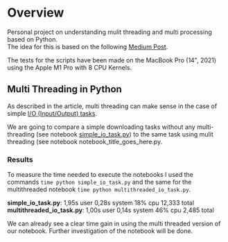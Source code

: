 # Overview

Personal project on understanding mulit threading and multi processing based on Python. \
The idea for this is based on the following [Medium Post](https://towardsdatascience.com/multithreading-multiprocessing-python-180d0975ab29).

The tests for the scripts have been made on the MacBook Pro (14", 2021) using the Apple M1 Pro with 8 CPU Kernels. 

## Multi Threading in Python

As described in the article, multi threading can make sense in the case of simple [I/O (Input/Output) tasks](https://en.wikipedia.org/wiki/I/O_bound).

We are going to compare a simple downloading tasks without any multi-threading (see notebook [simple_io_task.py](https://github.com/johanneseder711/mul/blob/main/simple_io_task.py)) to the same task using mulit threading (see notebook notebook_title_goes_here.py.

### Results

To measure the time needed to execute the notebooks I used the commands `time python simple_io_task.py` and the same for the multithreaded notebook `time python multithreaded_io_task.py`.

__simple_io_task.py__: 1,95s user 0,28s system 18% cpu 12,333 total
__multithreaded_io_task.py__: 1,00s user 0,14s system 46% cpu 2,485 total

We can already see a clear time gain in using the multi threaded version of our notebook. Further investigation of the notebook will be done.
